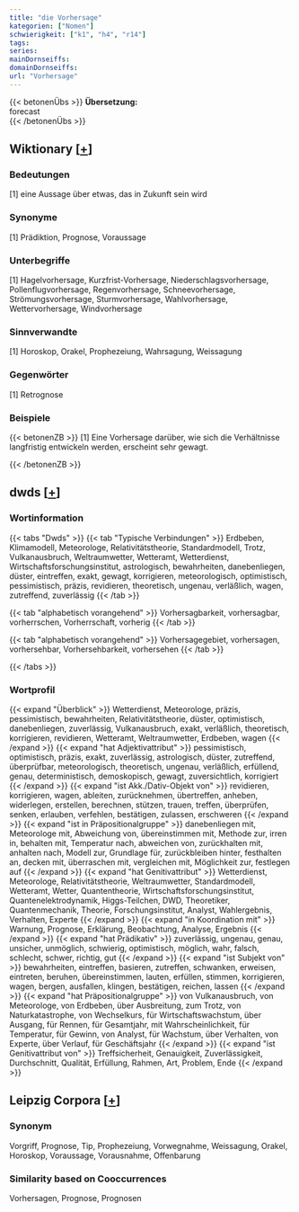```yaml
---
title: "die Vorhersage"
kategorien: ["Nomen"]
schwierigkeit: ["k1", "h4", "r14"]
tags:
series:
mainDornseiffs:
domainDornseiffs:
url: "Vorhersage"
---
```


{{< betonenÜbs >}}
**Übersetzung:**  
forecast  
{{< /betonenÜbs >}}

## Wiktionary [[+](https://de.wiktionary.org/wiki/Vorhersage)]

### Bedeutungen
[1] eine Aussage über etwas, das in Zukunft sein wird  

### Synonyme
[1] Prädiktion, Prognose, Voraussage  

### Unterbegriffe
[1] Hagelvorhersage, Kurzfrist-Vorhersage, Niederschlagsvorhersage, Pollenflugvorhersage, Regenvorhersage, Schneevorhersage, Strömungsvorhersage, Sturmvorhersage, Wahlvorhersage, Wettervorhersage, Windvorhersage  

### Sinnverwandte
[1] Horoskop, Orakel, Prophezeiung, Wahrsagung, Weissagung  

### Gegenwörter
[1] Retrognose  

### Beispiele
{{< betonenZB >}}
[1] Eine Vorhersage darüber, wie sich die Verhältnisse langfristig entwickeln werden, erscheint sehr gewagt.  

{{< /betonenZB >}}


## dwds [[+](https://www.dwds.de/wb/Vorhersage)]

### Wortinformation
{{< tabs "Dwds" >}}
{{< tab "Typische Verbindungen" >}}
Erdbeben, Klimamodell, Meteorologe, Relativitätstheorie, Standardmodell, Trotz, Vulkanausbruch, Weltraumwetter, Wetteramt, Wetterdienst, Wirtschaftsforschungsinstitut, astrologisch, bewahrheiten, danebenliegen, düster, eintreffen, exakt, gewagt, korrigieren, meteorologisch, optimistisch, pessimistisch, präzis, revidieren, theoretisch, ungenau, verläßlich, wagen, zutreffend, zuverlässig
{{< /tab >}}

{{< tab "alphabetisch vorangehend" >}}
Vorhersagbarkeit, vorhersagbar, vorherrschen, Vorherrschaft, vorherig
{{< /tab >}}

{{< tab "alphabetisch vorangehend" >}}
Vorhersagegebiet, vorhersagen, vorhersehbar, Vorhersehbarkeit, vorhersehen
{{< /tab >}}

{{< /tabs >}}

### Wortprofil
{{< expand "Überblick" >}} Wetterdienst, Meteorologe, präzis, pessimistisch, bewahrheiten, Relativitätstheorie, düster, optimistisch, danebenliegen, zuverlässig, Vulkanausbruch, exakt, verläßlich, theoretisch, korrigieren, revidieren, Wetteramt, Weltraumwetter, Erdbeben, wagen {{< /expand >}}
{{< expand "hat Adjektivattribut" >}} pessimistisch, optimistisch, präzis, exakt, zuverlässig, astrologisch, düster, zutreffend, überprüfbar, meteorologisch, theoretisch, ungenau, verläßlich, erfüllend, genau, deterministisch, demoskopisch, gewagt, zuversichtlich, korrigiert {{< /expand >}}
{{< expand "ist Akk./Dativ-Objekt von" >}} revidieren, korrigieren, wagen, ableiten, zurücknehmen, übertreffen, anheben, widerlegen, erstellen, berechnen, stützen, trauen, treffen, überprüfen, senken, erlauben, verfehlen, bestätigen, zulassen, erschweren {{< /expand >}}
{{< expand "ist in Präpositionalgruppe" >}} danebenliegen mit, Meteorologe mit, Abweichung von, übereinstimmen mit, Methode zur, irren in, behalten mit, Temperatur nach, abweichen von, zurückhalten mit, anhalten nach, Modell zur, Grundlage für, zurückbleiben hinter, festhalten an, decken mit, überraschen mit, vergleichen mit, Möglichkeit zur, festlegen auf {{< /expand >}}
{{< expand "hat Genitivattribut" >}} Wetterdienst, Meteorologe, Relativitätstheorie, Weltraumwetter, Standardmodell, Wetteramt, Wetter, Quantentheorie, Wirtschaftsforschungsinstitut, Quantenelektrodynamik, Higgs-Teilchen, DWD, Theoretiker, Quantenmechanik, Theorie, Forschungsinstitut, Analyst, Wahlergebnis, Verhalten, Experte {{< /expand >}}
{{< expand "in Koordination mit" >}} Warnung, Prognose, Erklärung, Beobachtung, Analyse, Ergebnis {{< /expand >}}
{{< expand "hat Prädikativ" >}} zuverlässig, ungenau, genau, unsicher, unmöglich, schwierig, optimistisch, möglich, wahr, falsch, schlecht, schwer, richtig, gut {{< /expand >}}
{{< expand "ist Subjekt von" >}} bewahrheiten, eintreffen, basieren, zutreffen, schwanken, erweisen, eintreten, beruhen, übereinstimmen, lauten, erfüllen, stimmen, korrigieren, wagen, bergen, ausfallen, klingen, bestätigen, reichen, lassen {{< /expand >}}
{{< expand "hat Präpositionalgruppe" >}} von Vulkanausbruch, von Meteorologe, von Erdbeben, über Ausbreitung, zum Trotz, von Naturkatastrophe, von Wechselkurs, für Wirtschaftswachstum, über Ausgang, für Rennen, für Gesamtjahr, mit Wahrscheinlichkeit, für Temperatur, für Gewinn, von Analyst, für Wachstum, über Verhalten, von Experte, über Verlauf, für Geschäftsjahr {{< /expand >}}
{{< expand "ist Genitivattribut von" >}} Treffsicherheit, Genauigkeit, Zuverlässigkeit, Durchschnitt, Qualität, Erfüllung, Rahmen, Art, Problem, Ende {{< /expand >}}

## Leipzig Corpora [[+](https://corpora.uni-leipzig.de/en/res?word=Vorhersage&corpusId=deu_newscrawl-public_2018)]


### Synonym
Vorgriff, Prognose, Tip, Prophezeiung, Vorwegnahme, Weissagung, Orakel, Horoskop, Voraussage, Vorausnahme, Offenbarung


### Similarity based on Cooccurrences
Vorhersagen, Prognose, Prognosen

